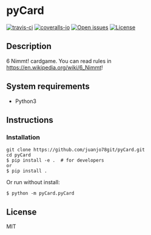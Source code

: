 # pyCard

[![travis-ci][badge-travis]][travis]
[![coveralls-io][badge-coveralls]][coveralls]
[![Open issues][badge-issues]][issues]
[![License][badge-license]][license]

## Description

6 Nimmt! cardgame.
You can read rules in https://en.wikipedia.org/wiki/6_Nimmt!

## System requirements

* Python3


## Instructions
### Installation

```shell
git clone https://github.com/juanjo78git/pyCard.git
cd pyCard
$ pip install -e .  # for developers
or
$ pip install .
```

Or run without install:

```shell
$ python -m pyCard.pyCard
```


## License

MIT



[bad-travis]:https://api.travis-ci.org/juanjo78git/pyCard.svg?branch=master
[badge-travis]:https://img.shields.io/travis/juanjo78git/pyCard.svg?style=flat-square
[badge-coveralls]:https://img.shields.io/coveralls/juanjo78git/pyCard.svg?style=flat-square
[badge-issues]:http://img.shields.io/github/issues/juanjo78git/pyCard.svg?style=flat-square
[badge-license]:http://img.shields.io/badge/license-MIT-blue.svg?style=flat-square
[travis]:https://travis-ci.org/juanjo78git/pyCard
[coveralls]:https://coveralls.io/github/juanjo78git/pyCard
[issues]:https://github.com/juanjo78git/pyCard/issues
[license]:LICENSE

